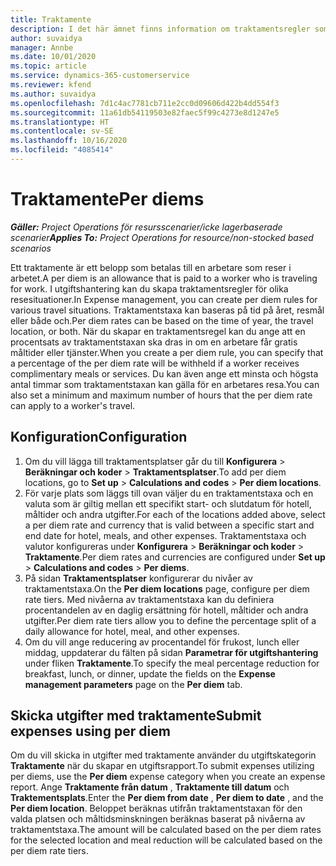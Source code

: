 ```yaml
---
title: Traktamente
description: I det här ämnet finns information om traktamentsregler som används i utgiftshantering.
author: suvaidya
manager: Annbe
ms.date: 10/01/2020
ms.topic: article
ms.service: dynamics-365-customerservice
ms.reviewer: kfend
ms.author: suvaidya
ms.openlocfilehash: 7d1c4ac7781cb711e2cc0d09606d422b4dd554f3
ms.sourcegitcommit: 11a61db54119503e82faec5f99c4273e8d1247e5
ms.translationtype: HT
ms.contentlocale: sv-SE
ms.lasthandoff: 10/16/2020
ms.locfileid: "4085414"
---
```

# <a name="per-diems"></a><span data-ttu-id="91e29-103">Traktamente</span><span class="sxs-lookup"><span data-stu-id="91e29-103">Per diems</span></span>

<span data-ttu-id="91e29-104">_**Gäller:** Project Operations för resursscenarier/icke lagerbaserade scenarier_</span><span class="sxs-lookup"><span data-stu-id="91e29-104">_**Applies To:** Project Operations for resource/non-stocked based scenarios_</span></span>


<span data-ttu-id="91e29-105">Ett traktamente är ett belopp som betalas till en arbetare som reser i arbetet.</span><span class="sxs-lookup"><span data-stu-id="91e29-105">A per diem is an allowance that is paid to a worker who is traveling for work.</span></span> <span data-ttu-id="91e29-106">I utgiftshantering kan du skapa traktamentsregler för olika resesituationer.</span><span class="sxs-lookup"><span data-stu-id="91e29-106">In Expense management, you can create per diem rules for  various travel situations.</span></span> <span data-ttu-id="91e29-107">Traktamentstaxa kan baseras på tid på året, resmål eller både och.</span><span class="sxs-lookup"><span data-stu-id="91e29-107">Per diem rates can be based on the time of year, the travel location, or both.</span></span> <span data-ttu-id="91e29-108">När du skapar en traktamentsregel kan du ange att en procentsats av traktamentstaxan ska dras in om en arbetare får gratis måltider eller tjänster.</span><span class="sxs-lookup"><span data-stu-id="91e29-108">When you create a per diem  rule, you can specify that a percentage of the per diem rate will be withheld if a worker receives complimentary meals or services.</span></span> <span data-ttu-id="91e29-109">Du kan även ange ett minsta och högsta antal timmar som traktamentstaxan kan gälla för en arbetares resa.</span><span class="sxs-lookup"><span data-stu-id="91e29-109">You can also set a minimum and maximum number of hours that the per diem rate can apply to a worker's travel.</span></span>

## <a name="configuration"></a><span data-ttu-id="91e29-110">Konfiguration</span><span class="sxs-lookup"><span data-stu-id="91e29-110">Configuration</span></span> 

1. <span data-ttu-id="91e29-111">Om du vill lägga till traktamentsplatser går du till **Konfigurera** > **Beräkningar och koder** > **Traktamentsplatser**.</span><span class="sxs-lookup"><span data-stu-id="91e29-111">To add per diem locations, go to **Set up** > **Calculations and codes** > **Per diem locations**.</span></span>
2. <span data-ttu-id="91e29-112">För varje plats som läggs till ovan väljer du en traktamentstaxa och en valuta som är giltig mellan ett specifikt start- och slutdatum för hotell, måltider och andra utgifter.</span><span class="sxs-lookup"><span data-stu-id="91e29-112">For each of the locations added above, select a per diem rate and currency that is valid between a specific start and end date for hotel, meals, and other expenses.</span></span> <span data-ttu-id="91e29-113">Traktamentstaxa och valutor konfigureras under **Konfigurera** > **Beräkningar och koder** > **Traktamente**.</span><span class="sxs-lookup"><span data-stu-id="91e29-113">Per diem rates and currencies are configured under **Set up** > **Calculations and codes** > **Per diems**.</span></span>
3. <span data-ttu-id="91e29-114">På sidan **Traktamentsplatser** konfigurerar du nivåer av traktamentstaxa.</span><span class="sxs-lookup"><span data-stu-id="91e29-114">On the **Per diem locations** page, configure per diem rate tiers.</span></span> <span data-ttu-id="91e29-115">Med nivåerna av traktamentstaxa kan du definiera procentandelen av en daglig ersättning för hotell, måltider och andra utgifter.</span><span class="sxs-lookup"><span data-stu-id="91e29-115">Per diem rate tiers allow you to define the percentage split of a daily allowance for hotel, meal, and other expenses.</span></span> 
4. <span data-ttu-id="91e29-116">Om du vill ange reducering av procentandel för frukost, lunch eller middag, uppdaterar du fälten på sidan **Parametrar för utgiftshantering** under fliken **Traktamente**.</span><span class="sxs-lookup"><span data-stu-id="91e29-116">To specify the meal percentage reduction for breakfast, lunch, or dinner, update the fields on the **Expense management parameters** page on the **Per diem** tab.</span></span> 
    
## <a name="submit-expenses-using-per-diem"></a><span data-ttu-id="91e29-117">Skicka utgifter med traktamente</span><span class="sxs-lookup"><span data-stu-id="91e29-117">Submit expenses using per diem</span></span>
<span data-ttu-id="91e29-118">Om du vill skicka in utgifter med traktamente använder du utgiftskategorin **Traktamente** när du skapar en utgiftsrapport.</span><span class="sxs-lookup"><span data-stu-id="91e29-118">To submit expenses utilizing per diems, use the **Per diem** expense category when you create an expense report.</span></span> <span data-ttu-id="91e29-119">Ange **Traktamente från datum** , **Traktamente till datum** och **Traktementsplats**.</span><span class="sxs-lookup"><span data-stu-id="91e29-119">Enter the **Per diem from date** , **Per diem to date** ,  and the **Per diem location**.</span></span> <span data-ttu-id="91e29-120">Beloppet beräknas utifrån traktamentstaxan för den valda platsen och måltidsminskningen beräknas baserat på nivåerna av traktamentstaxa.</span><span class="sxs-lookup"><span data-stu-id="91e29-120">The amount will be calculated based on the per diem rates for the selected location and meal reduction will be calculated based on the per diem rate tiers.</span></span>
